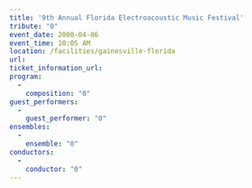 ```yaml
---
title: '9th Annual Florida Electroacoustic Music Festival'
tribute: "0"
event_date: 2000-04-06
event_time: 10:05 AM
location: /facilities/gainesville-florida
url: 
ticket_information_url: 
program: 
  -
    composition: "0"
guest_performers: 
  -
    guest_performer: "0"
ensembles: 
  -
    ensemble: "0"
conductors: 
  -
    conductor: "0"
---
```

